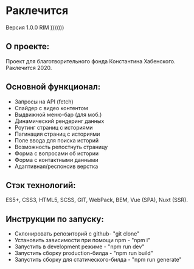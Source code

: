 # **Раклечится**
Версия 1.0.0 RIM )))))))

## О проекте:
Проект для благотворительного фонда Константина Хабенского. Раклечится 2020.

## Основной функционал:
- Запросы на API (fetch)
- Слайдер с видео контентом
- Выдвижной меню-бар (для моб.)
- Динамический рендеринг данных
- Роутинг страниц с историями
- Пагинация страниц с историями
- Поле ввода для поиска историй
- Возможность репостнуть страницу
- Форма с вопросами об истории
- Форма с контактными данными
- Адаптивная/респонсив верстка

## Стэк технологий:
ES5+, CSS3, HTML5, SCSS, GIT, WebPack, BEM, Vue (SPA), Nuxt (SSR).

## Инструкции по запуску:
- Склонировать репозиторий с github- "git clone"
- Установить зависимости при помощи npm - "npm i"
- Запустить в development режиме - "npm run dev"
- Запустить сборку production-билда - "npm run build"
- Запустить сборку для статического-билда - "npm run generate"
